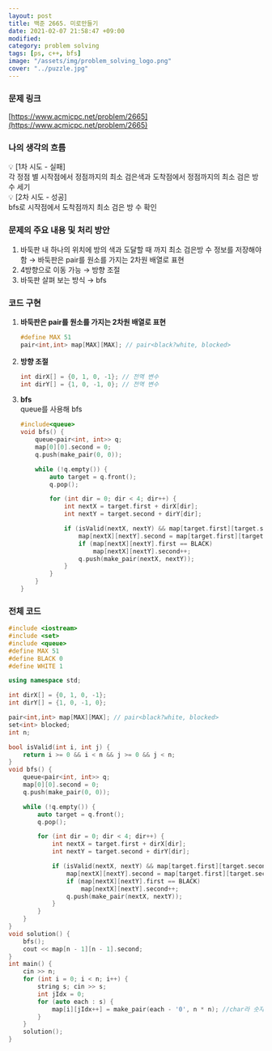 ```yaml
---
layout: post
title: 백준 2665. 미로만들기
date: 2021-02-07 21:58:47 +09:00
modified: 
category: problem solving
tags: [ps, c++, bfs]
image: "/assets/img/problem_solving_logo.png"
cover: "../puzzle.jpg"
---
```


### 문제 링크
[https://www.acmicpc.net/problem/2665](https://www.acmicpc.net/problem/2665)

### 나의 생각의 흐름
💡 [1차 시도 - 실패]<br>
    각 정점 별 시작점에서 정점까지의 최소 검은색과 도착점에서 정점까지의 최소 검은 방 수 세기<br>
💡 [2차 시도 - 성공]<br> 
    bfs로 시작점에서 도착점까지 최소 검은 방 수 확인<br>


### 문제의 주요 내용 및 처리 방안
1. 바둑판 내 하나의 위치에 방의 색과 도달할 때 까지 최소 검은방 수 정보를 저장해야함 → 바둑판은 pair를 원소를 가지는 2차원 배열로 표현
1. 4방향으로 이동 가능 → 방향 조절
1. 바둑판 살펴 보는 방식 → bfs

### 코드 구현 
1. **바둑판은 pair를 원소를 가지는 2차원 배열로 표현**<br>
    ```c++
    #define MAX 51
    pair<int,int> map[MAX][MAX]; // pair<black?white, blocked>
    ```
1. **방향 조절**<br>
    ```c++
    int dirX[] = {0, 1, 0, -1}; // 전역 변수
    int dirY[] = {1, 0, -1, 0}; // 전역 변수
    ```
1. **bfs**<br>
    queue를 사용해 bfs 
    ```c++
    #include<queue>
    void bfs() {
        queue<pair<int, int>> q;
        map[0][0].second = 0;
        q.push(make_pair(0, 0));

        while (!q.empty()) {
            auto target = q.front();
            q.pop();

            for (int dir = 0; dir < 4; dir++) {
                int nextX = target.first + dirX[dir];
                int nextY = target.second + dirY[dir];

                if (isValid(nextX, nextY) && map[target.first][target.second].second < map[nextX][nextY].second) {
                    map[nextX][nextY].second = map[target.first][target.second].second;
                    if (map[nextX][nextY].first == BLACK)
                        map[nextX][nextY].second++;
                    q.push(make_pair(nextX, nextY));
                }
            }
        }
    }
    ```

### 전체 코드
```c++
#include <iostream>
#include <set>
#include <queue>
#define MAX 51
#define BLACK 0
#define WHITE 1

using namespace std;

int dirX[] = {0, 1, 0, -1};
int dirY[] = {1, 0, -1, 0};

pair<int,int> map[MAX][MAX]; // pair<black?white, blocked>
set<int> blocked;
int n;

bool isValid(int i, int j) {
    return i >= 0 && i < n && j >= 0 && j < n;
}
void bfs() {
    queue<pair<int, int>> q;
    map[0][0].second = 0;
    q.push(make_pair(0, 0));

    while (!q.empty()) {
        auto target = q.front();
        q.pop();

        for (int dir = 0; dir < 4; dir++) {
            int nextX = target.first + dirX[dir];
            int nextY = target.second + dirY[dir];

            if (isValid(nextX, nextY) && map[target.first][target.second].second < map[nextX][nextY].second) {
                map[nextX][nextY].second = map[target.first][target.second].second;
                if (map[nextX][nextY].first == BLACK)
                    map[nextX][nextY].second++;
                q.push(make_pair(nextX, nextY));
            }
        }
    }
}
void solution() {
    bfs();
    cout << map[n - 1][n - 1].second;
}
int main() {
    cin >> n;
    for (int i = 0; i < n; i++) {
        string s; cin >> s;
        int jIdx = 0; 
        for (auto each : s) {
            map[i][jIdx++] = make_pair(each - '0', n * n); //char라 숫자로 변경
        }
    }
    solution();
}
```




